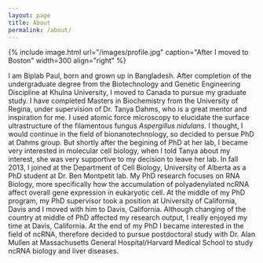 ```yaml
---
layout: page
title: About
permalink: /about/
---
```


{% include image.html url="/images/profile.jpg" caption="After I moved to Boston" width=300 align="right" %}

I am Biplab Paul, born and grown up in Bangladesh. After completion of the undergraduate degree from the Biotechnology and Genetic Engineering Discipline at Khulna University, I moved to Canada to pursue my graduate study. I have completed Masters in Biochemistry from the University of Regina, under supervision of Dr. Tanya Dahms, who is a great mentor and inspiration for me. I used atomic force microscopy to elucidate the surface ultrastructure of the filamentous fungus *Aspergillus nidulans*. I thought, I would continue in the field of bionanotechnology, so decided to persue PhD at Dahms group. But shortly after the begining of PhD at her lab, I became very interested in molecular cell biology, when I told Tanya about my interest, she was very supportive to my decision to leave her lab. In fall 2013, I joined at the Department of Cell Biology, University of Alberta as a PhD student at Dr. Ben Montpetit lab. My PhD research focuses on RNA Biology, more specifically how the accumulation of polyadenylated ncRNA affect overall gene expression in eukaryotic cell. At the middle of my PhD program, my PhD supervisor took a position at University of California, Davis and I moved with him to Davis, California. Although changing of the country at middle of PhD affected my research output, I really enjoyed my time at Davis, California. At the end of my PhD I became interested in the field of ncRNA, therefore decided to pursue postdoctoral study with Dr. Alan Mullen at Massachusetts General Hospital/Harvard Medical School to study ncRNA biology and liver diseases. 
